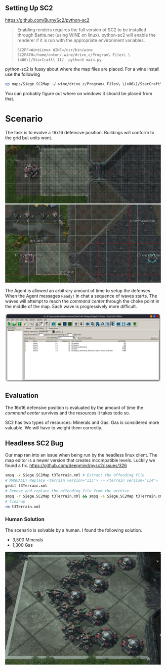 ## Setting Up SC2

https://github.com/BurnySc2/python-sc2

> Enabling renders requires the full version of SC2 to be installed
> through Battle.net (using WINE on linux). python-sc2 will enable the renderer if it is
> run with the appropriate environment variables.
> 
> ```
> SC2PF=WineLinux WINE=/usr/bin/wine SC2PATH=/home/anton/.wine/drive_c/Program\ Files\ \(x86\)/StarCraft\ II/  python3 main.py
> ```

python-sc2 is fussy about where the map files are placed. For a wine install use the following
```sh
cp maps/Siege.SC2Map ~/.wine/drive_c/Program\ Files\ \(x86\)/StarCraft\ II/maps/.
```
You can probably figure out where on windows it should be placed from that.

# Scenario

The task is to evolve a 16x16 defensive position. Buildings will conform to the
grid but units wont.

![](img/scenario.png)
![](img/minimap.png)


The Agent is allowed an arbitrary amount of time to setup the defenses. When the Agent messages `Ready!` in chat a sequence of waves starts. The waves will attempt to reach the *command center* through the choke point in the middle of the map. Each wave is progressively more difficult.

![](img/waves.png)

## Evaluation

The 16x16 defensive position is evaluated by the amount of time the *command center*
survives and the resources it takes todo so.

SC2 has two types of resources: Minerals and Gas. Gas is considered more valuable.
We will have to weight them correctly.

## Headless SC2 Bug


Our map ran into an issue when being run by the headless linux client. The map 
editor is a newer version that creates incompatible levels. Luckily we found 
a fix. https://github.com/deepmind/pysc2/issues/326

```bash
smpq -x Siege.SC2Map t3Terrain.xml # Extract the offending file
# MANUALLY Replace <terrain version="115"> -> <terrain version="114">
gedit t3Terrain.xml
# Remove and replace the offending file from the archive
smpq -r Siege.SC2Map t3Terrain.xml && smpq -a Siege.SC2Map t3Terrain.xml
# Cleanup
rm t3Terrain.xml
```

### Human Solution
The scenario is solvable by a human. I found the following solution.

 - 3,500 Minerals
 - 1,300 Gas

![](img/human_solution.png)

